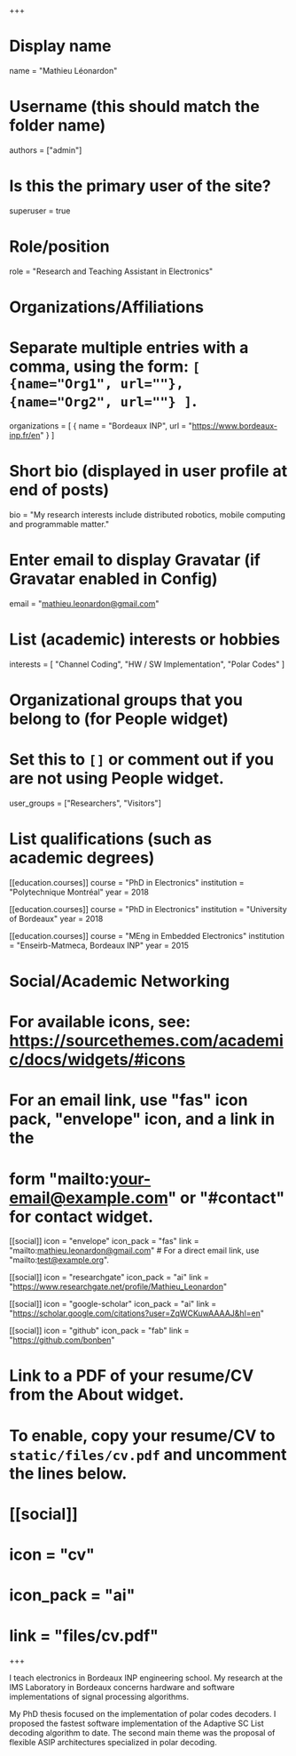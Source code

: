 +++
# Display name
name = "Mathieu Léonardon"

# Username (this should match the folder name)
authors = ["admin"]

# Is this the primary user of the site?
superuser = true

# Role/position
role = "Research and Teaching Assistant in Electronics"

# Organizations/Affiliations
#   Separate multiple entries with a comma, using the form: `[ {name="Org1", url=""}, {name="Org2", url=""} ]`.
organizations = [ { name = "Bordeaux INP", url = "https://www.bordeaux-inp.fr/en" } ]

# Short bio (displayed in user profile at end of posts)
bio = "My research interests include distributed robotics, mobile computing and programmable matter."

# Enter email to display Gravatar (if Gravatar enabled in Config)
email = "mathieu.leonardon@gmail.com"

# List (academic) interests or hobbies
interests = [
  "Channel Coding",
  "HW / SW Implementation",
  "Polar Codes"
]

# Organizational groups that you belong to (for People widget)
#   Set this to `[]` or comment out if you are not using People widget.
user_groups = ["Researchers", "Visitors"]

# List qualifications (such as academic degrees)
[[education.courses]]
  course = "PhD in Electronics"
  institution = "Polytechnique Montréal"
  year = 2018

[[education.courses]]
  course = "PhD in Electronics"
  institution = "University of Bordeaux"
  year = 2018

[[education.courses]]
  course = "MEng in Embedded Electronics"
  institution = "Enseirb-Matmeca, Bordeaux INP"
  year = 2015

# Social/Academic Networking
# For available icons, see: https://sourcethemes.com/academic/docs/widgets/#icons
#   For an email link, use "fas" icon pack, "envelope" icon, and a link in the
#   form "mailto:your-email@example.com" or "#contact" for contact widget.

[[social]]
  icon = "envelope"
  icon_pack = "fas"
  link = "mailto:mathieu.leonardon@gmail.com"  # For a direct email link, use "mailto:test@example.org".

 [[social]]
  icon = "researchgate"
  icon_pack = "ai"
  link = "https://www.researchgate.net/profile/Mathieu_Leonardon"

[[social]]
  icon = "google-scholar"
  icon_pack = "ai"
  link = "https://scholar.google.com/citations?user=ZqWCKuwAAAAJ&hl=en"

[[social]]
  icon = "github"
  icon_pack = "fab"
  link = "https://github.com/bonben"

# Link to a PDF of your resume/CV from the About widget.
# To enable, copy your resume/CV to `static/files/cv.pdf` and uncomment the lines below.
# [[social]]
#   icon = "cv"
#   icon_pack = "ai"
#   link = "files/cv.pdf"

+++

I teach electronics in Bordeaux INP engineering school. My research at the IMS Laboratory in Bordeaux concerns hardware and software implementations of signal processing algorithms. 

My PhD thesis focused on the implementation of polar codes decoders. I proposed the fastest software implementation of the Adaptive SC List decoding algorithm to date. The second main theme was the proposal of flexible ASIP architectures specialized in polar decoding.

